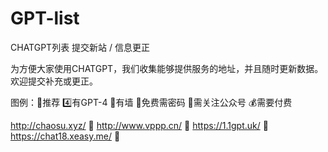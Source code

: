# GPT-list
CHATGPT列表
提交新站 / 信息更正

为方便大家使用CHATGPT，我们收集能够提供服务的地址，并且随时更新数据。欢迎提交补充或更正。

图例：🌟推荐 4️⃣有GPT-4 🧱有墙 🔑免费需密码 📗需关注公众号 💰需要付费

http://chaosu.xyz/
🌟
http://www.vppp.cn/
🌟
https://1.1gpt.uk/
🌟
https://chat18.xeasy.me/
🌟
